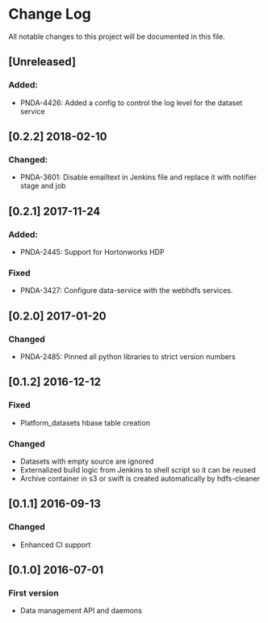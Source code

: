 # Change Log
All notable changes to this project will be documented in this file.

## [Unreleased]
### Added:
- PNDA-4426: Added a config to control the log level for the dataset service

## [0.2.2] 2018-02-10
### Changed:
- PNDA-3601: Disable emailtext in Jenkins file and replace it with notifier stage and job

## [0.2.1] 2017-11-24
### Added:
- PNDA-2445: Support for Hortonworks HDP

### Fixed
- PNDA-3427: Configure data-service with the webhdfs services.

## [0.2.0] 2017-01-20
### Changed
- PNDA-2485: Pinned all python libraries to strict version numbers

## [0.1.2] 2016-12-12
### Fixed
- Platform\_datasets hbase table creation

### Changed
- Datasets with empty source are ignored
- Externalized build logic from Jenkins to shell script so it can be reused
- Archive container in s3 or swift is created automatically by hdfs-cleaner

## [0.1.1] 2016-09-13
### Changed
- Enhanced CI support

## [0.1.0] 2016-07-01
### First version
- Data management API and daemons
